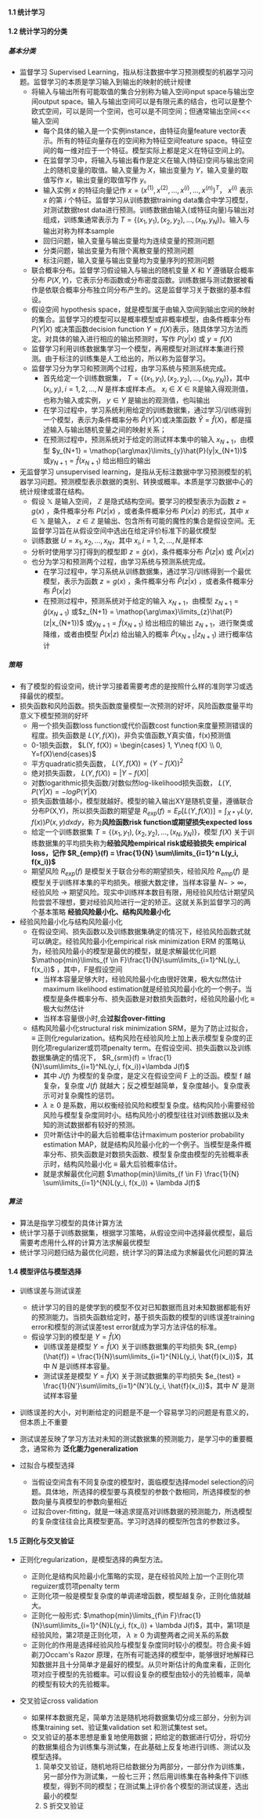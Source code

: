 #### 1.1 统计学习

#### 1.2 统计学习的分类
##### 基本分类
- 监督学习 Supervised Learning，指从标注数据中学习预测模型的机器学习问题。监督学习的本质是学习输入到输出的映射的统计规律
	- 将输入与输出所有可能取值的集合分别称为输入空间input space与输出空间output space。输入与输出空间可以是有限元素的结合，也可以是整个欧式空间，可以是同一个空间，也可以是不同空间；但通常输出空间<<<输入空间
		- 每个具体的输入是一个实例instance，由特征向量feature vector表示。所有的特征向量存在的空间称为特征空间feature space。特征空间的每一维对应于一个特征。模型实际上都是定义在特征空间上的。
		- 在监督学习中，将输入与输出看作是定义在输入(特征)空间与输出空间上的随机变量的取值。输入变量为 $X$，输出变量为 $Y$，输入变量的取值写作 $x$，输出变量的取值写作 $y$。
		- 输入实例 $x$ 的特征向量记作 $x=(x^{(1)}, x^{(2)}, \dots, x^{(i)}, \dots, x^{(n)})^T$， $x^{(i)}$ 表示 $x$  的第 $i$ 个特征。监督学习从训练数据training data集合中学习模型，对测试数据test data进行预测。训练数据由输入(或特征向量)与输出对组成，训练集通常表示为 $T=\{(x_1, y_1),(x_2, y_2),\dots,(x_N, y_N)\}$。输入与输出对称为样本sample
		- 回归问题，输入变量与输出变量均为连续变量的预测问题
		- 分类问题，输出变量为有限个离散变量的预测问题
		- 标注问题，输入变量与输出变量均为变量序列的预测问题
	- 联合概率分布。监督学习假设输入与输出的随机变量 $X$ 和 $Y$ 遵循联合概率分布 $P(X, Y)$，它表示分布函数或分布密度函数。训练数据与测试数据被看作是依联合概率分布独立同分布产生的。这是监督学习关于数据的基本假设。
	- 假设空间 hypothesis space，就是模型属于由输入空间到输出空间的映射的集合。监督学习的模型可以是概率模型或非概率模型，由条件概率分布 $P(Y|X)$ 或决策函数decision function  $Y = f(X)$表示，随具体学习方法而定。对具体的输入进行相应的输出预测时，写作 $P(y|x)$ 或 $y = f(X)$
	- 监督学习利用训练数据集学习一个模型，再用模型对测试样本集进行预测。由于标注的训练集是人工给出的，所以称为监督学习。
	- 监督学习分为学习和预测两个过程，由学习系统与预测系统完成。
		- 首先给定一个训练数据集， $T = \{(x_1, y_1), (x_2, y_2),\dots, (x_N, y_N)\}$，其中  $(x_i, y_i), i=1,2,\dots,N$ 是样本或样本点。 $x_i \in X \in \mathbb{R}$是输入得观测值，也称为输入或实例， $y \in Y$ 是输出的观测值，也叫输出
		- 在学习过程中，学习系统利用给定的训练数据集，通过学习/训练得到一个模型，表示为条件概率分布 $\hat{P}(Y|X)$或决策函数 $\hat{Y} = \hat{f}(X)$，都是描述输入与输出随机变量之间的映射关系；
		- 在预测过程中，预测系统对于给定的测试样本集中的输入 $x_{N+1}$，由模型 $y_{N+1} = \mathop{\arg\max}\limits_{y}\hat{P}(y|x_{N+1})$ 或$y_{N+1} = \hat{f}(x_{N+1})$ 给出相应的输出
- 无监督学习 unsupervised learning，是指从无标注数据中学习预测模型的机器学习问题。预测模型表示数据的类别、转换或概率。本质是学习数据中心的统计规律或潜在结构。
	- 假设 $\mathbb{X}$ 是输入空间， $\mathbb{Z}$ 是隐式结构空间。要学习的模型表示为函数 $z = g(x)$ ，条件概率分布 $P(z|x)$ ，或者条件概率分布  $P(x|z)$ 的形式，其中 $x \in \mathbb{X}$ 是输入， $z \in \mathbb{Z}$ 是输出、包含所有可能的魔性的集合是假设空间。无监督学习旨在从假设空间中选出在给定评价标准下的最优模型
	- 训练数据  $U = {x_1, x_2,\dots, x_N}$，其中 $x_i, i=1,2,\dots,N,$是样本
	- 分析时使用学习打得到的模型即 $z = \hat{g}(x)$，条件概率分布 $\hat{P}(z|x)$ 或 $\hat{P}(x|z)$
	- 也分为学习和预测两个过程，由学习系统与预测系统完成。
		- 在学习过程中，学习系统从训练数据集，通过学习/训练得到一个最优模型，表示为函数 $z = g(x)$ ，条件概率分布 $\hat{P}(z|x)$ ，或者条件概率分布  $\hat{P}(x|z)$ 
		- 在预测过程中，预测系统对于给定的输入 $x_{N+1}$，由模型 $z_{N+1} = \hat{g}(x_{N+1})$ 或$z_{N+1} = \mathop{\arg\max}\limits_{z}\hat{P}(z|x_{N+1})$ 或$y_{N+1} = \hat{f}(x_{N+1})$ 给出相应的输出 $z_{N+1}$，进行聚类或降维，或者由模型 $\hat{P}(x|z)$ 给出输入的概率  $\hat{P}(x_{N+1}|z_{N+1})$ 进行概率估计
##### 策略
- 有了模型的假设空间，统计学习接着需要考虑的是按照什么样的准则学习或选择最优的模型。
- 损失函数和风险函数。损失函数度量模型一次预测的好坏，风险函数度量平均意义下模型预测的好坏
	- 用一个损失函数loss function或代价函数cost function来度量预测错误的程度。损失函数是 $L(Y, f(X))$，非负实值函数,Y真实值，f(x)预测值
	- 0-1损失函数， $L(Y, f(X)) = \begin{cases} 1, Y\neq f(X) \\ 0, Y=f(X)\end{cases}$
	- 平方quadratic损失函数，  $L(Y, f(X)) = {(Y - f(X))}^2$
	- 绝对损失函数， $L(Y, f(X)) = |Y - f(X)|$
	- 对数logarithmic损失函数/对数似然log-likelihood损失函数， $L(Y, P(Y|X) = -logP(Y|X)$
	- 损失函数值越小，模型就越好。模型的输入输出XY是随机变量，遵循联合分布P(X,Y)，所以损失函数的期望是 $R_{exp}(f) = E_P[L(Y, f(X))] = \int_{X*Y}{L(y, f(x))P(x, y)dxdy}$，称为**风险函数risk function或期望损失expected loss**
	- 给定一个训练数据集  $T = \{(x_1, y_1), (x_2, y_2),\dots, (x_N, y_N)\}$，模型 $f(X)$ 关于训练数据集的平均损失称为**经验风险empirical risk或经验损失 empirical loss，记作 $R_{emp}(f) = \frac{1}{N} \sum\limits_{i=1}^n L(y_i, f(x_i))$**
	- 期望风险 $R_{exp}(f)$ 是模型关于联合分布的期望损失，经验风险 $R_{emp}(f)$ 是模型关于训练样本集的平均损失。根据大数定律，当样本容量 $N -> \infty$， 经验风险 -> 期望风险。现实中训练样本数目有限，用经验风险估计期望风险尝尝不理想，要对经验风险进行一定的矫正。这就关系到监督学习的两个基本策略 **经验风险最小化、结构风险最小化**
- 经验风险最小化与结构风险最小化
	- 在假设空间、损失函数以及训练数据集确定的情况下，经验风险函数式就可以确定。经验风险最小化empirical risk minimization ERM 的策略认为，经验风险最小的模型是最优的模型，就是求解最优化问题 $\mathop{min}\limits_{f \in F}\frac{1}{N}\sum\limits_{i=1}^NL(y_i, f(x_i))$ ，其中，F是假设空间
		- 当样本容量足够大时，经验风险最小化由很好效果，极大似然估计maximum likelihood estimation就是经验风险最小化的一个例子。当模型是条件概率分布、损失函数是对数损失函数时，经验风险最小化 $\equiv$ 极大似然估计
		- 当样本容量很小时,会**过拟合over-fitting**
	- 结构风险最小化structural risk minimization SRM，是为了防止过拟合， $\equiv$ 正则化regularization。结构风险在经验风险上加上表示模型复杂度的正则化项regularizer或罚项penalty term。在假设空间、损失函数以及训练数据集确定的情况下， $R_{srm}(f) = \frac{1}{N}\sum\limits_{i=1}^NL(y_i, f(x_i))+\lambda J(f)$
		- 其中 $J(f)$ 为模型的复杂度，是定义在假设空间 F 上的泛函。模型 f 越复杂，复杂度 $J(f)$ 就越大；反之模型越简单，复杂度越小。复杂度表示可对复杂魔性的惩罚。
		-  $\lambda \geq 0$ 是系数，用以权衡经验风险和模型复杂度。结构风险小需要经验风险与模型复杂度同时小。结构风险小的模型往往对训练数据以及未知的测试数据都有较好的预测。
		- 贝叶斯估计中的最大后验概率估计maximum posterior probability estimation MAP，就是结构风险最小化的一个例子。当模型是条件概率分布、损失函数是对数损失函数、模型复杂度由模型的先验概率表示时，结构风险最小化 $\equiv$ 最大后验概率估计。
		- 就是求解最优化问题 $\mathop{min}\limits_{f \in F} \frac{1}{N} \sum\limits_{i=1}^{N}L(y_i, f(x_i)) + \lambda J(f)$
##### 算法
- 算法是指学习模型的具体计算方法
- 统计学习基于训练数据集，根据学习策略，从假设空间中选择最优模型，最后需要考虑用什么样的计算方法求解最优模型
- 统计学习问题归结为最优化问题，统计学习的算法成为求解最优化问题的算法

#### 1.4 模型评估与模型选择
- 训练误差与测试误差
	- 统计学习的目的是使学到的模型不仅对已知数据而且对未知数据都能有好的预测能力。当损失函数给定时，基于损失函数的模型的训练误差training error和模型的测试误差test error就成为学习方法评估的标准。
	- 假设学习到的模型是 $Y = \hat{f}(X)$
		- 训练误差是模型 $Y = \hat{f}(X)$ 关于训练数据集的平均损失  $R_{emp}(\hat{f}) = \frac{1}{N}\sum\limits_{i=1}^{N}L(y_i, \hat{f}(x_i))$，其中 $N$ 是训练样本容量。
		- 测试误差是模型  $Y = \hat{f}(X)$ 关于测试数据集的平均损失  $e_{test} = \frac{1}{N'}\sum\limits_{i=1}^{N'}L(y_i, \hat{f}(x_i))$，其中 $N'$ 是测试样本容量
- 训练误差的大小，对判断给定的问题是不是一个容易学习的问题是有意义的，但本质上不重要
- 测试误差反映了学习方法对未知的测试数据集的预测能力，是学习中的重要概念，通常称为 **泛化能力generalization**

- 过拟合与模型选择
	- 当假设空间含有不同复杂度的模型时，面临模型选择model selection的问题。具体地，所选择的模型要与真模型的参数个数相同，所选择模型的参数向量与真模型的参数向量相近
	- 过拟合over-fitting，就是一味追求提高对训练数据的预测能力，所选模型的复杂度往往会比真模型更高。学习时选择的模型所包含的参数过多。

#### 1.5 正则化与交叉验证
- 正则化regularization，是模型选择的典型方法。
	- 正则化是结构风险最小化策略的实现，是在经验风险上加一个正则化项reguizer或罚项penalty term
	- 正则化项一般是模型复杂度的单调递增函数，模型越复杂，正则化值就越大。
	- 正则化一般形式:  $\mathop{min}\limits_{f\in F}\frac{1}{N}\sum\limits_{i=1}^{N}L(y_i, f(x_i)) + \lambda J(f)$，其中，第1项是经验风险，第2项是正则化项， $\lambda \geq 0$ 为调整两者之间关系的系数
	- 正则化的作用是选择经验风险与模型复杂度同时较小的模型。符合奥卡姆剃刀Occam's Razor 原理，在所有可能选择的模型中，能够很好地解释已知数据并且十分简单才是最好的模型。从贝叶斯估计的角度来看，正则化项对应于模型的先验概率。可以假设复杂的模型由较小的先验概率，简单的模型有较大的先验概率。

- 交叉验证cross validation
	- 如果样本数据充足，简单方法是随机地将数据集切分成三部分，分别为训练集training set、验证集validation set 和测试集test set。
	- 交叉验证的基本思想是重复地使用数据；把给定的数据进行切分，将切分的数据集组合为训练集与测试集，在此基础上反复地进行训练、测试以及模型选择。
		1. 简单交叉验证，随机地将已给数据分为两部分，一部分作为训练集，另一部分作为测试集，一般七三开；然后用训练集在各种条件下训练模型，得到不同的模型；在测试集上评价各个模型的测试误差，选出最小的模型
		2. S 折交叉验证
